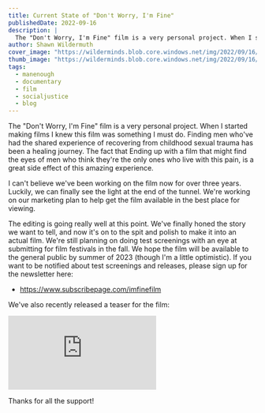 ```yaml
---
title: Current State of "Don't Worry, I'm Fine"
publishedDate: 2022-09-16
description: |
  The "Don't Worry, I'm Fine" film is a very personal project. When I started making films I knew this film was something I must do. Finding men who've had the shared experience of recovering from childhood sexual trauma has been a healing journey. 
author: Shawn Wildermuth
cover_image: "https://wilderminds.blob.core.windows.net/img/2022/09/16/bts-interview.jpg"
thumb_image: "https://wilderminds.blob.core.windows.net/img/2022/09/16/_bts-interview.jpg"
tags: 
  - manenough
  - documentary
  - film
  - socialjustice
  - blog
---
```

The "Don't Worry, I'm Fine" film is a very personal project. When I started making films I knew this film was something I must do. Finding men who've had the shared experience of recovering from childhood sexual trauma has been a healing journey. 
The fact that Ending up with a film that might find the eyes of men who think they're the only ones who live with this pain, 
is a great side effect of this amazing experience. 

I can't believe we've been working on the film now for over three years. Luckily, we can finally see the light at the end of the tunnel. We're working on our marketing plan to help get the film available in the best place for viewing. 

The editing is going really well at this point. We've finally honed the story we want to tell, and now it's on to the spit and polish to make it into an actual film. We're still planning on doing test screenings with an eye at submitting for film festivals in the fall. We hope the film will be available to the general public by summer of 2023 (though I'm a little optimistic). If you want to be notified about test screenings and releases, please sign up for the newsletter here:

  - https://www.subscribepage.com/imfinefilm

We've also recently released a teaser for the film:

<div class="embed-responsive embed-responsive-16by9 w-full lg:w-2/3 lg:mx-auto mb-4">
    <iframe class="embed-responsive-item" src="https://www.youtube.com/embed/D8ovYru-GZM" frameborder="0" allow="accelerometer; autoplay; clipboard-write; encrypted-media; gyroscope; picture-in-picture" allowfullscreen></iframe>
</div>

Thanks for all the support!
